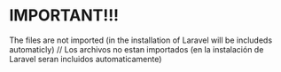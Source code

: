 
# IMPORTANT!!! #

The files are not imported (in the installation of Laravel will be includeds automaticly)
//
Los archivos no estan importados (en la instalación de Laravel seran incluidos automaticamente)
